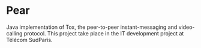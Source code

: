 # Pear
Java implementation of Tox, the peer-to-peer instant-messaging and video-calling protocol.
This project take place in the IT development project at Télécom SudParis.
